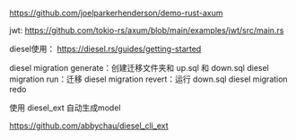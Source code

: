 
https://github.com/joelparkerhenderson/demo-rust-axum



jwt: https://github.com/tokio-rs/axum/blob/main/examples/jwt/src/main.rs



diesel使用： https://diesel.rs/guides/getting-started

diesel migration generate：创建迁移文件夹和 up.sql 和 down.sql
diesel migration run：迁移
diesel migration revert：运行 down.sql
diesel migration redo



使用 diesel_ext 自动生成model

https://github.com/abbychau/diesel_cli_ext